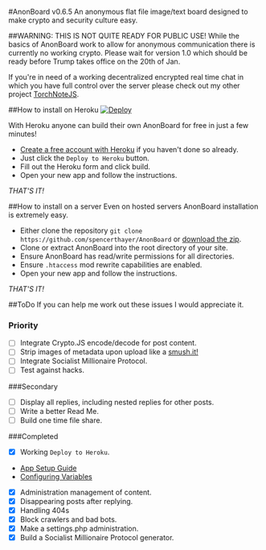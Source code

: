 #AnonBoard v0.6.5
An anonymous flat file image/text board designed to make crypto and security culture easy.

##WARNING: THIS IS NOT QUITE READY FOR PUBLIC USE!
While the basics of AnonBoard work to allow for anonymous communication there is currently no working crypto. Please wait for version 1.0 which should be ready before Trump takes office on the 20th of Jan.

If you're in need of a working decentralized encrypted real time chat in which you have full control over the server please check out my other project [TorchNoteJS](https://github.com/spencerthayer/TorchNoteJS).

##How to install on Heroku
[![Deploy](https://www.herokucdn.com/deploy/button.png)](https://heroku.com/deploy?template=https://github.com/spencerthayer/AnonBoard)

With Heroku anyone can build their own AnonBoard for free in just a few minutes!
- [Create a free account with Heroku](https://signup.heroku.com/php) if you haven't done so already.
- Just click the `Deploy to Heroku` button.
- Fill out the Heroku form and click build.
- Open your new app and follow the instructions.

_THAT'S IT!_

##How to install on a server
Even on hosted servers AnonBoard installation is extremely easy.
- Either clone the repository `git clone https://github.com/spencerthayer/AnonBoard` or [download the zip](https://github.com/spencerthayer/AnonBoard/archive/master.zip).
- Clone or extract AnonBoard into the root directory of your site.
- Ensure AnonBoard has read/write permissions for all directories.
- Ensure `.htaccess` mod rewrite capabilities are enabled.
- Open your new app and follow the instructions.

_THAT'S IT!_

##ToDo
If you can help me work out these issues I would appreciate it.

### Priority
- [ ] Integrate Crypto.JS encode/decode for post content.
- [ ] Strip images of metadata upon upload like a [smush.it!](https://github.com/davgothic/SmushIt)
- [ ] Integrate Socialist Millionaire Protocol.
- [ ] Test against hacks.

###Secondary
- [ ] Display all replies, including nested replies for other posts.
- [ ] Write a better Read Me.
- [ ] Build one time file share.

###Completed
- [x] Working `Deploy to Heroku`.
 - [App Setup Guide](https://devcenter.heroku.com/articles/setting-up-apps-using-the-heroku-platform-api#creating-an-app-setup)
 - [Configuring Variables](https://devcenter.heroku.com/articles/config-vars)

- [x] Administration management of content.
- [x] Disappearing posts after replying.
- [x] Handling 404s
- [x] Block crawlers and bad bots.
- [x] Make a settings.php administration.
- [x] Build a Socialist Millionaire Protocol generator.